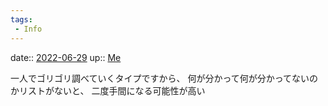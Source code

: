 ```yaml
---
tags:
 - Info
---
```


date:: [2022-06-29](Daily_Note/2022-06-29.md)
up:: [Me](../Bar/Novel/Chaos/Me.md)

一人でゴリゴリ調べていくタイプですから、
何が分かって何が分かってないのかリストがないと、
二度手間になる可能性が高い